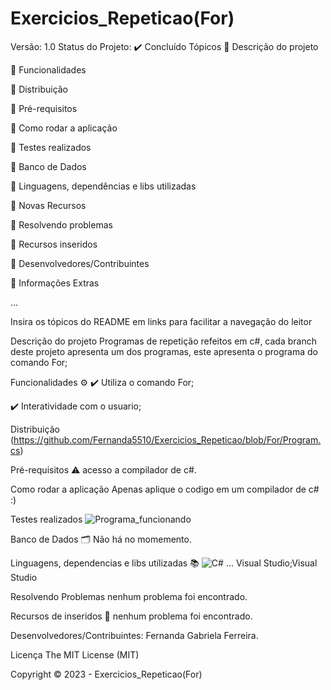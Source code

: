 # Exercicios_Repeticao(For)
Versão: 1.0 Status do Projeto: ✔️ Concluído Tópicos 🔹 Descrição do projeto

🔹 Funcionalidades

🔹 Distribuição

🔹 Pré-requisitos

🔹 Como rodar a aplicação

🔹 Testes realizados

🔹 Banco de Dados

🔹 Linguagens, dependências e libs utilizadas

🔹 Novas Recursos

🔹 Resolvendo problemas

🔹 Recursos inseridos

🔹 Desenvolvedores/Contribuintes

🔹 Informações Extras

...

Insira os tópicos do README em links para facilitar a navegação do leitor

Descrição do projeto Programas de repetição refeitos em c#, cada branch deste projeto apresenta um dos programas, este apresenta o programa do comando For;

Funcionalidades ⚙️
✔️ Utiliza o comando For;

✔️ Interatividade com o usuario;

Distribuição (https://github.com/Fernanda5510/Exercicios_Repeticao/blob/For/Program.cs)

Pré-requisitos ⚠️ acesso a compilador de c#.

Como rodar a aplicação Apenas aplique o codigo em um compilador de c# :)

Testes realizados ![Programa_funcionando](https://github.com/Fernanda5510/Exercicios_Repeticao/assets/130413112/015fd04a-d9f0-40f6-a201-ae114ef3f4c8)


Banco de Dados 🗂️ Não há no momemento.

Linguagens, dependencias e libs utilizadas 📚 ![C#](https://img.shields.io/badge/C%23-239120?style=for-the-badge&logo=c-sharp&logoColor=white) ... Visual Studio;Visual Studio

Resolvendo Problemas nenhum problema foi encontrado.

Recursos de inseridos 🧰 nenhum problema foi encontrado.

Desenvolvedores/Contribuintes: Fernanda Gabriela Ferreira.

Licença The MIT License (MIT)

Copyright ©️ 2023 - Exercicios_Repeticao(For)
